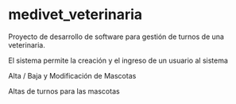 # medivet_veterinaria

Proyecto de desarrollo de software para gestión de turnos de una veterinaria.

El sistema permite la creación y el ingreso de un usuario al sistema

Alta / Baja y Modificación de Mascotas

Altas de turnos para las mascotas

